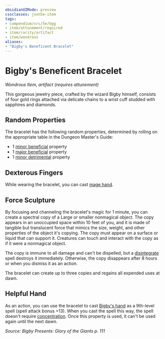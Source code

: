 ```yaml
---
obsidianUIMode: preview
cssclasses: json5e-item
tags:
- compendium/src/5e/bgg
- item/attunement/required
- item/rarity/artifact
- item/wondrous
aliases: 
- "Bigby's Beneficent Bracelet"
---
```

# Bigby's Beneficent Bracelet
*Wondrous Item, artifact (requires attunement)*  


This gorgeous jewelry piece, crafted by the wizard Bigby himself, consists of four gold rings attached via delicate chains to a wrist cuff studded with sapphires and diamonds.

## Random Properties

The bracelet has the following random properties, determined by rolling on the appropriate table in the Dungeon Master's Guide:

- 1 [minor beneficial](/Systems/5e/tables/artifact-properties-minor-beneficial-properties.md) property  
- 1 [major beneficial](/Systems/5e/tables/artifact-properties-major-beneficial-properties.md) property  
- 1 [minor detrimental](/Systems/5e/tables/artifact-properties-minor-detrimental-properties.md) property  

## Dexterous Fingers

While wearing the bracelet, you can cast [mage hand](/Systems/5e/spells/mage-hand.md).

## Force Sculpture

By focusing and channeling the bracelet's magic for 1 minute, you can create a spectral copy of a Large or smaller nonmagical object. The copy appears in an unoccupied space within 10 feet of you, and it is made of tangible but translucent force that mimics the size, weight, and other properties of the object it's copying. The copy must appear on a surface or liquid that can support it. Creatures can touch and interact with the copy as if it were a nonmagical object.

The copy is immune to all damage and can't be dispelled, but a [disintegrate](/Systems/5e/spells/disintegrate.md) spell destroys it immediately. Otherwise, the copy disappears after 8 hours or when you dismiss it as an action.

The bracelet can create up to three copies and regains all expended uses at dawn.

## Helpful Hand

As an action, you can use the bracelet to cast [Bigby's hand](/Systems/5e/spells/bigbys-hand.md) as a 9th-level spell (spell attack bonus +13). When you cast the spell this way, the spell doesn't require [concentration](/Systems/5e/rules/conditions.md#concentration). Once this property is used, it can't be used again until the next dawn.

*Source: Bigby Presents: Glory of the Giants p. 111*